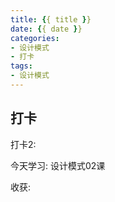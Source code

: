 ```yaml
---
title: {{ title }}
date: {{ date }}
categories:
- 设计模式
- 打卡
tags:
- 设计模式
---
```


<!-- more -->


## 打卡

打卡2:

今天学习: 设计模式02课

收获: 


